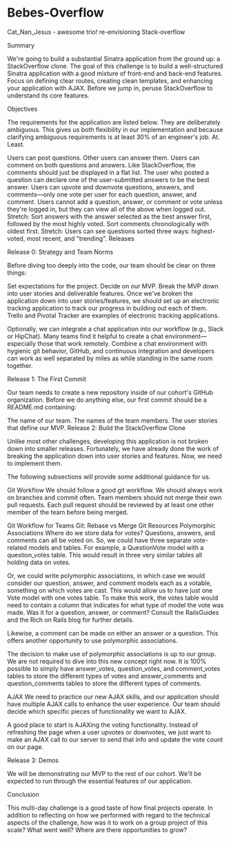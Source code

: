 # Bebes-Overflow
Cat_Nan_Jesus - awesome trio! re-envisioning Stack-overflow


Summary

We're going to build a substantial Sinatra application from the ground up: a StackOverflow clone. The goal of this challenge is to build a well-structured Sinatra application with a good mixture of front-end and back-end features. Focus on defining clear routes, creating clean templates, and enhancing your application with AJAX. Before we jump in, peruse StackOverflow to understand its core features.

Objectives

The requirements for the application are listed below. They are deliberately ambiguous. This gives us both flexibility in our implementation and because clarifying ambiguous requirements is at least 30% of an engineer's job. At. Least.

Users can post questions. Other users can answer them.
Users can comment on both questions and answers. Like StackOverflow, the comments should just be displayed in a flat list.
The user who posted a question can declare one of the user-submitted answers to be the best answer.
Users can upvote and downvote questions, answers, and comments—only one vote per user for each question, answer, and comment.
Users cannot add a question, answer, or comment or vote unless they're logged in, but they can view all of the above when logged out.
Stretch: Sort answers with the answer selected as the best answer first, followed by the most highly voted. Sort comments chronologically with oldest first.
Stretch: Users can see questions sorted three ways: highest-voted, most recent, and "trending".
Releases

Release 0: Strategy and Team Norms

Before diving too deeply into the code, our team should be clear on three things:

Set expectations for the project.
Decide on our MVP.
Break the MVP down into user stories and deliverable features.
Once we've broken the application down into user stories/features, we should set up an electronic tracking application to track our progress in building out each of them. Trello and Pivotal Tracker are examples of electronic tracking applications.

Optionally, we can integrate a chat application into our workflow (e.g., Slack or HipChat). Many teams find it helpful to create a chat environment—especially those that work remotely. Combine a chat environment with hygienic git behavior, GitHub, and continuous integration and developers can work as well separated by miles as while standing in the same room together.

Release 1: The First Commit

Our team needs to create a new repository inside of our cohort's GitHub organization. Before we do anything else, our first commit should be a README.md containing:

The name of our team.
The names of the team members.
The user stories that define our MVP.
Release 2: Build the StackOverflow Clone

Unlike most other challenges, developing this application is not broken down into smaller releases. Fortunately, we have already done the work of breaking the application down into user stories and features. Now, we need to implement them.

The following subsections will provide some additional guidance for us.

Git Workflow
We should follow a good git workflow. We should always work on branches and commit often. Team members should not merge their own pull requests. Each pull request should be reviewed by at least one other member of the team before being merged.

Git Workflow for Teams
Git: Rebase vs Merge
Git Resources
Polymorphic Associations
Where do we store data for votes? Questions, answers, and comments can all be voted on. So, we could have three separate vote-related models and tables. For example, a QuestionVote model with a question_votes table. This would result in three very similar tables all holding data on votes.

Or, we could write polymorphic associations, in which case we would consider our question, answer, and comment models each as a votable, something on which votes are cast. This would allow us to have just one Vote model with one votes table. To make this work, the votes table would need to contain a column that indicates for what type of model the vote was made. Was it for a question, answer, or comment? Consult the RailsGuides and the Rich on Rails blog for further details.

Likewise, a comment can be made on either an answer or a question. This offers another opportunity to use polymorphic associations.

The decision to make use of polymorphic associations is up to our group. We are not required to dive into this new concept right now. It is 100% possible to simply have answer_votes, question_votes, and comment_votes tables to store the different types of votes and answer_comments and question_comments tables to store the different types of comments.

AJAX
We need to practice our new AJAX skills, and our application should have multiple AJAX calls to enhance the user experience. Our team should decide which specific pieces of functionality we want to AJAX.

A good place to start is AJAXing the voting functionality. Instead of refreshing the page when a user upvotes or downvotes, we just want to make an AJAX call to our server to send that info and update the vote count on our page.

Release 3: Demos

We will be demonstrating our MVP to the rest of our cohort. We'll be expected to run through the essential features of our application.

Conclusion

This multi-day challenge is a good taste of how final projects operate. In addition to reflecting on how we performed with regard to the technical aspects of the challenge, how was it to work on a group project of this scale? What went well? Where are there opportunities to grow?
